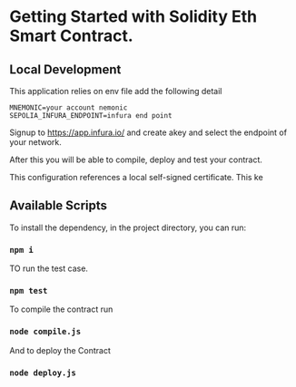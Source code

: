 # Getting Started with Solidity Eth Smart Contract.

## Local Development

This application relies on env file add the following detail

```
MNEMONIC=your account nemonic
SEPOLIA_INFURA_ENDPOINT=infura end point
```

Signup to https://app.infura.io/ and create akey and select the endpoint of your network.

After this you will be able to compile, deploy and test your contract.

This configuration references a local self-signed certificate. This ke

## Available Scripts

To install the dependency, in the project directory, you can run:

### `npm i`

TO run the test case.

### `npm test`

To compile the contract run

### `node compile.js`

And to deploy the Contract

### `node deploy.js`
